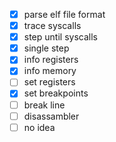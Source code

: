 - [x] parse elf file format
- [x] trace syscalls
- [x] step until syscalls
- [x] single step
- [x] info registers
- [x] info memory
- [ ] set registers 
- [x] set breakpoints
- [ ] break line
- [ ] disassambler
- [ ] no idea
